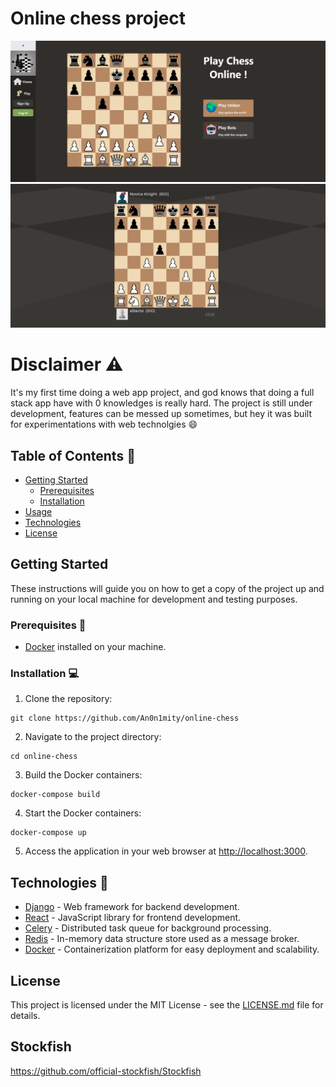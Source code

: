 # Online chess project

![Landing Page](landing_screenshot.png)
![Game Page](game_screenshot.png)

# Disclaimer :warning:

It's my first time doing a web app project, and god knows that doing a full stack app have with 0 knowledges is really hard.
The project is still under development, features can be messed up sometimes, but hey it was built for experimentations
with web technolgies :smile:

## Table of Contents :eyes:

- [Getting Started](#getting-started)
  - [Prerequisites](#prerequisites)
  - [Installation](#installation)
- [Usage](#usage)
- [Technologies](#technologies)
- [License](#license)

## Getting Started

These instructions will guide you on how to get a copy of the project up and running on your local machine for development and testing purposes.

### Prerequisites :whale:

- [Docker](https://www.docker.com/) installed on your machine.

### Installation :computer:

1. Clone the repository:

```shell
git clone https://github.com/An0n1mity/online-chess
```

2. Navigate to the project directory:

```shell
cd online-chess
```

3. Build the Docker containers:

```shell
docker-compose build
```

4. Start the Docker containers:

```shell
docker-compose up
```

5. Access the application in your web browser at [http://localhost:3000](http://localhost:3000).


## Technologies :wrench:

- [Django](https://www.djangoproject.com/) - Web framework for backend development.
- [React](https://reactjs.org/) - JavaScript library for frontend development.
- [Celery](http://www.celeryproject.org/) - Distributed task queue for background processing.
- [Redis](https://redis.io/) - In-memory data structure store used as a message broker.
- [Docker](https://www.docker.com/) - Containerization platform for easy deployment and scalability.

## License

This project is licensed under the MIT License - see the [LICENSE.md](LICENSE.MD) file for details.

## Stockfish
https://github.com/official-stockfish/Stockfish
